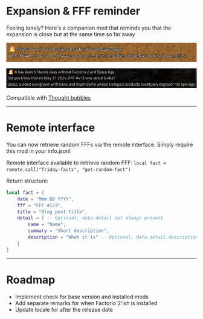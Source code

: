 # Expansion & FFF reminder

Feeling lonely? Here's a companion mod that reminds you that the expansion is close but at the same time so far away

![reminder](https://raw.githubusercontent.com/Subject-314159/expansion-reminder/main/assets/reminder-screenshot.png)

![reminder-detailed](https://raw.githubusercontent.com/Subject-314159/expansion-reminder/main/assets/detailed-reminder.png)

Compatible with [Thought bubbles](https://mods.factorio.com/mod/thought-bubbles)

---

# Remote interface

You can now retrieve random FFFs via the remote interface. Simply require this mod in your info.json!

Remote interface available to retrieve random FFF: `local fact = remote.call("friday-facts", "get-random-fact")`

Return structure:

```lua
local fact = {
    date = "Mmm DD YYYY",
    fff = "FFF #123",
    title = "Blog post title",
    detail = { -- Optional, data.detail not always present
        name = "Name",
        summary = "Short description",
        description = "What it is" -- Optional, data.detail.description not always present
    }
}
```

---

# Roadmap

-   Implement check for base version and installed mods
-   Add separate remarks for when Factorio 2'ish is installed
-   Update locale for after the release date
